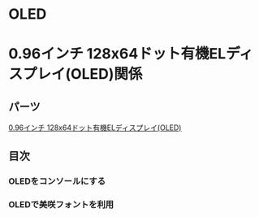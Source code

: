 # OLED

0.96インチ 128x64ドット有機ELディスプレイ(OLED)関係
====
## パーツ
[0.96インチ 128x64ドット有機ELディスプレイ(OLED)](http://akizukidenshi.com/catalog/g/gP-12031/)

## 目次

### OLEDをコンソールにする

### OLEDで美咲フォントを利用
